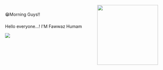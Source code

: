 <img align="right" height="200" src="https://media.giphy.com/media/v1.Y2lkPTc5MGI3NjExNHB1MDJwbnJmNHFlYnQ4OGIyNDlkMnA1ZndmcjBpNnU2eWZoZ2x1cCZlcD12MV9pbnRlcm5hbF9naWZfYnlfaWQmY3Q9Zw/Hws7aKoFHS9gs/giphy.gif"  />

###

<p align="left" font-size=32px>😁Morning Guys!!<p>

###

<p align="left">Hello everyone...! I'M Fawwaz Humam</p>

<img align="left" src="https://visitor-badge.laobi.icu/badge?page_id=fawwazhumam.fawwazhumam&left_color=darkgreen&right_color=darkgoldenrod&left_text=last%20commit"  />
